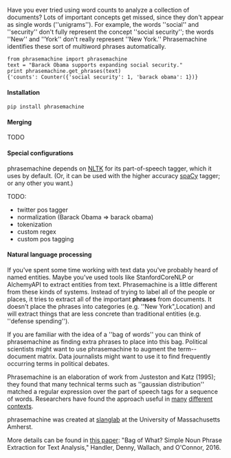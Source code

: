 Have you ever tried using word counts to analyze a collection of documents?
Lots of important concepts get missed, since they don't appear as single words
(''unigrams'').  For example, the words ''social'' and ''security'' don't fully
represent the concept ''social security''; the words ''New'' and ''York'' don't
really represent ''New York.'' Phrasemachine identifies these sort of multiword
phrases automatically.

    from phrasemachine import phrasemachine
    text = "Barack Obama supports expanding social security."
    print phrasemachine.get_phrases(text)
    {'counts': Counter({'social security': 1, 'barack obama': 1})}

#### Installation

    pip install phrasemachine

#### Merging

TODO

#### Special configurations  

phrasemachine depends on [NLTK](http://www.nltk.org/) for its part-of-speech
tagger, which it uses by default.  (Or, it can be used with the higher accuracy
[spaCy](https://spacy.io/) tagger; or any other you want.)

TODO:
- twitter pos tagger
- normalization (Barack Obama => barack obama)
- tokenization
- custom regex
- custom pos tagging

#### Natural language processing

If you've spent some time working with text data you've probably heard of named entities. Maybe you’ve used tools like StanfordCoreNLP or AlchemyAPI to extract entities from text. Phrasemachine is a little different from these kinds of systems. Instead of trying to label all of the people or places, it tries to extract all of the important **phrases** from documents. It doesn't place the phrases into categories (e.g. ''New York",Location) and will extract things that are less concrete than traditional entities (e.g. ''defense spending'').

If you are familiar with the idea of a ''bag of words'' you can think of phrasemachine as finding extra phrases to place into this bag. Political scientists might want to use phrasemachine to augment the term--document matrix. Data journalists might want to use it to find frequently occurring terms in political debates.

Phrasemachine is an elaboration of work from Justeston and Katz (1995);
they found that many technical terms such as ''gaussian distribution'' matched
a regular expression over the part of speech tags for a sequence of words.
Researchers have found the approach useful in
[many](http://vis.stanford.edu/papers/keyphrases)
[different](http://personalpages.manchester.ac.uk/staff/sophia.ananiadou/ijodl2000.pdf)
[contexts](http://www.aclweb.org/anthology/Q14-1029).

phrasemachine was created at [slanglab](http://slanglab.cs.umass.edu/phrases/)
at the University of Massachusetts Amherst.

More details can be found in [this paper](http://brenocon.com/handler2016phrases.pdf): "Bag of What? Simple Noun Phrase Extraction for Text Analysis," Handler, Denny, Wallach, and O'Connor, 2016.


